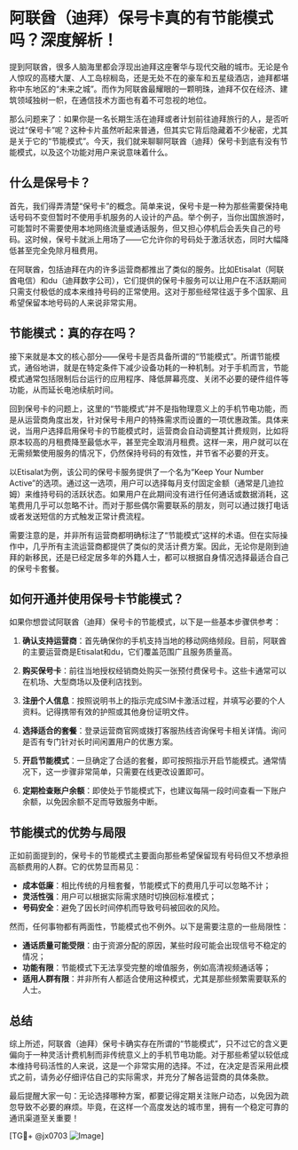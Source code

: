 # 阿联酋（迪拜）保号卡真的有节能模式吗？深度解析！

提到阿联酋，很多人脑海里都会浮现出迪拜这座奢华与现代交融的城市。无论是令人惊叹的高楼大厦、人工岛棕榈岛，还是无处不在的豪车和五星级酒店，迪拜都堪称中东地区的“未来之城”。而作为阿联酋最耀眼的一颗明珠，迪拜不仅在经济、建筑领域独树一帜，在通信技术方面也有着不可忽视的地位。

那么问题来了：如果你是一名长期生活在迪拜或者计划前往迪拜旅行的人，是否听说过“保号卡”呢？这种卡片虽然听起来普通，但其实它背后隐藏着不少秘密，尤其是关于它的“节能模式”。今天，我们就来聊聊阿联酋（迪拜）保号卡到底有没有节能模式，以及这个功能对用户来说意味着什么。

## 什么是保号卡？

首先，我们得弄清楚“保号卡”的概念。简单来说，保号卡是一种为那些需要保持电话号码不变但暂时不使用手机服务的人设计的产品。举个例子，当你出国旅游时，可能暂时不需要使用本地网络流量或通话服务，但又担心停机后会丢失自己的号码。这时候，保号卡就派上用场了——它允许你的号码处于激活状态，同时大幅降低甚至完全免除月租费用。

在阿联酋，包括迪拜在内的许多运营商都推出了类似的服务。比如Etisalat（阿联酋电信）和du（迪拜数字公司），它们提供的保号卡服务可以让用户在不活跃期间只需支付极低的成本来维持号码的正常使用。这对于那些经常往返于多个国家、且希望保留本地号码的人来说非常实用。

## 节能模式：真的存在吗？

接下来就是本文的核心部分——保号卡是否具备所谓的“节能模式”。所谓节能模式，通俗地讲，就是在特定条件下减少设备功耗的一种机制。对于手机而言，节能模式通常包括限制后台运行的应用程序、降低屏幕亮度、关闭不必要的硬件组件等功能，从而延长电池续航时间。

回到保号卡的问题上，这里的“节能模式”并不是指物理意义上的手机节电功能，而是从运营商角度出发，针对保号卡用户的特殊需求而设置的一项优惠政策。具体来说，当用户选择启用保号卡的节能模式时，运营商会自动调整其计费规则，比如将原本较高的月租费降至最低水平，甚至完全取消月租费。这样一来，用户就可以在无需频繁使用服务的情况下，仍然保持号码的有效性，并节省不必要的开支。

以Etisalat为例，该公司的保号卡服务提供了一个名为“Keep Your Number Active”的选项。通过这一选项，用户可以选择每月支付固定金额（通常是几迪拉姆）来维持号码的活跃状态。如果用户在此期间没有进行任何通话或数据消耗，这笔费用几乎可以忽略不计。而对于那些偶尔需要联系的朋友，则可以通过拨打电话或者发送短信的方式触发正常计费流程。

需要注意的是，并非所有运营商都明确标注了“节能模式”这样的术语。但在实际操作中，几乎所有主流运营商都提供了类似的灵活计费方案。因此，无论你是刚到迪拜的新移民，还是已经定居多年的外籍人士，都可以根据自身情况选择最适合自己的保号卡套餐。

## 如何开通并使用保号卡节能模式？

如果你想尝试阿联酋（迪拜）保号卡的节能模式，以下是一些基本步骤供参考：

1. **确认支持运营商**：首先确保你的手机支持当地的移动网络频段。目前，阿联酋的主要运营商是Etisalat和du，它们覆盖范围广且服务质量高。
   
2. **购买保号卡**：前往当地授权经销商处购买一张预付费保号卡。这些卡通常可以在机场、大型商场以及便利店找到。

3. **注册个人信息**：按照说明书上的指示完成SIM卡激活过程，并填写必要的个人资料。记得携带有效的护照或其他身份证明文件。

4. **选择适合的套餐**：登录运营商官网或拨打客服热线咨询保号卡相关详情。询问是否有专门针对长时间闲置用户的优惠方案。

5. **开启节能模式**：一旦确定了合适的套餐，即可按照指示开启节能模式。通常情况下，这一步骤非常简单，只需要在线更改设置即可。

6. **定期检查账户余额**：即使处于节能模式下，也建议每隔一段时间查看一下账户余额，以免因余额不足而导致服务中断。

## 节能模式的优势与局限

正如前面提到的，保号卡的节能模式主要面向那些希望保留现有号码但又不想承担高额费用的人群。它的优势显而易见：

- **成本低廉**：相比传统的月租套餐，节能模式下的费用几乎可以忽略不计；
- **灵活性强**：用户可以根据实际需求随时切换回标准模式；
- **号码安全**：避免了因长时间停机而导致号码被回收的风险。

然而，任何事物都有两面性，节能模式也不例外。以下是需要注意的一些局限性：

- **通话质量可能受限**：由于资源分配的原因，某些时段可能会出现信号不稳定的情况；
- **功能有限**：节能模式下无法享受完整的增值服务，例如高清视频通话等；
- **适用人群有限**：并非所有人都适合使用这种模式，尤其是那些频繁需要联系的人士。

## 总结

综上所述，阿联酋（迪拜）保号卡确实存在所谓的“节能模式”，只不过它的含义更偏向于一种灵活计费机制而非传统意义上的手机节电功能。对于那些希望以较低成本维持号码活性的人来说，这是一个非常实用的选择。不过，在决定是否采用此模式之前，请务必仔细评估自己的实际需求，并充分了解各运营商的具体条款。

最后提醒大家一句：无论选择哪种方案，都要记得定期关注账户动态，以免因为疏忽导致不必要的麻烦。毕竟，在这样一个高度发达的城市里，拥有一个稳定可靠的通讯渠道至关重要！

[TG💪+ @jx0703 ![Image](https://github.com/user-attachments/assets/dbca1d08-cadb-493c-b0ec-ad6f7a83f270)]